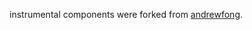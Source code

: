 instrumental components were forked from <a href="https://github.com/fongandrew/hydeout">andrewfong</a>.
